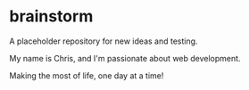 # brainstorm
A placeholder repository for new ideas and testing.

My name is Chris, and I'm passionate about web development.

Making the most of life, one day at a time!
